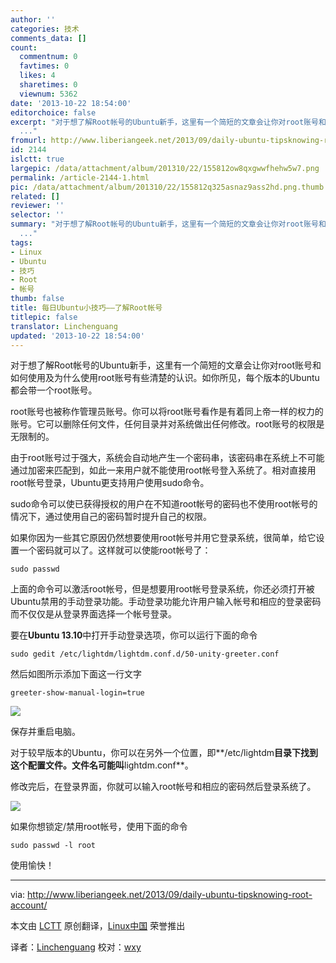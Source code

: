 ```yaml
---
author: ''
categories: 技术
comments_data: []
count:
  commentnum: 0
  favtimes: 0
  likes: 4
  sharetimes: 0
  viewnum: 5362
date: '2013-10-22 18:54:00'
editorchoice: false
excerpt: "对于想了解Root帐号的Ubuntu新手，这里有一个简短的文章会让你对root账号和如何使用及为什么使用root账号有些清楚的认识。如你所见，每个版本的Ubuntu都会带一个root账号。\r\nroot账号也被称作管理员账号。你可以将roo
  ..."
fromurl: http://www.liberiangeek.net/2013/09/daily-ubuntu-tipsknowing-root-account/
id: 2144
islctt: true
largepic: /data/attachment/album/201310/22/155812ow8qxgwwfhehw5w7.png
permalink: /article-2144-1.html
pic: /data/attachment/album/201310/22/155812q325asnaz9ass2hd.png.thumb.jpg
related: []
reviewer: ''
selector: ''
summary: "对于想了解Root帐号的Ubuntu新手，这里有一个简短的文章会让你对root账号和如何使用及为什么使用root账号有些清楚的认识。如你所见，每个版本的Ubuntu都会带一个root账号。\r\nroot账号也被称作管理员账号。你可以将roo
  ..."
tags:
- Linux
- Ubuntu
- 技巧
- Root
- 帐号
thumb: false
title: 每日Ubuntu小技巧——了解Root帐号
titlepic: false
translator: Linchenguang
updated: '2013-10-22 18:54:00'
---
```


对于想了解Root帐号的Ubuntu新手，这里有一个简短的文章会让你对root账号和如何使用及为什么使用root账号有些清楚的认识。如你所见，每个版本的Ubuntu都会带一个root账号。


root账号也被称作管理员账号。你可以将root账号看作是有着同上帝一样的权力的账号。它可以删除任何文件，任何目录并对系统做出任何修改。root账号的权限是无限制的。


由于root账号过于强大，系统会自动地产生一个密码串，该密码串在系统上不可能通过加密来匹配到，如此一来用户就不能使用root帐号登入系统了。相对直接用root帐号登录，Ubuntu更支持用户使用sudo命令。


sudo命令可以使已获得授权的用户在不知道root帐号的密码也不使用root帐号的情况下，通过使用自己的密码暂时提升自己的权限。


如果你因为一些其它原因仍然想要使用root帐号并用它登录系统，很简单，给它设置一个密码就可以了。这样就可以使能root帐号了：



```
sudo passwd
```

上面的命令可以激活root帐号，但是想要用root帐号登录系统，你还必须打开被Ubuntu禁用的手动登录功能。手动登录功能允许用户输入帐号和相应的登录密码而不仅仅是从登录界面选择一个帐号登录。


要在**Ubuntu 13.10**中打开手动登录选项，你可以运行下面的命令



```
sudo gedit /etc/lightdm/lightdm.conf.d/50-unity-greeter.conf
```

然后如图所示添加下面这一行文字



```
greeter-show-manual-login=true
```

 ![](/data/attachment/album/201310/22/155812ow8qxgwwfhehw5w7.png)


保存并重启电脑。


对于较早版本的Ubuntu，你可以在另外一个位置，即**/etc/lightdm**目录下找到这个配置文件。文件名可能叫**lightdm.conf**。


修改完后，在登录界面，你就可以输入root帐号和相应的密码然后登录系统了。


 ![](/data/attachment/album/201310/22/155812q325asnaz9ass2hd.png)


如果你想锁定/禁用root帐号，使用下面的命令



```
sudo passwd -l root
```

使用愉快！


 




---


 


via: <http://www.liberiangeek.net/2013/09/daily-ubuntu-tipsknowing-root-account/>


本文由 [LCTT](https://github.com/LCTT/TranslateProject) 原创翻译，[Linux中国](http://linux.cn/) 荣誉推出


译者：[Linchenguang](https://github.com/Linchenguang) 校对：[wxy](https://github.com/wxy)